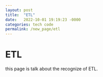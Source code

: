 ```yaml
---
layout: post
title:  "ETL"
date:   2022-10-01 19:19:23 -0000
categories: tech code
permalink: /new_page/etl
---
```


# ETL

this page is talk about the recognize of ETL.